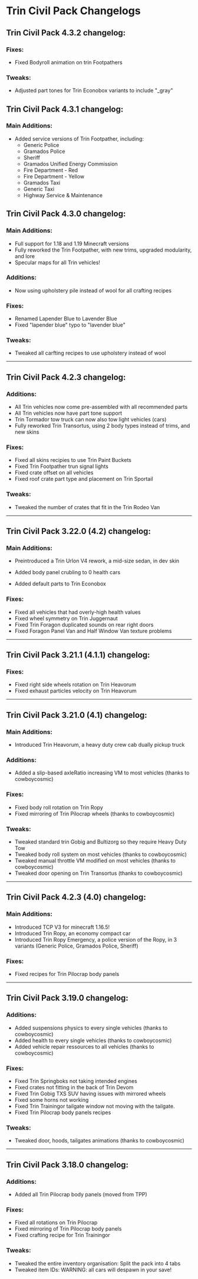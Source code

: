 # Trin Civil Pack Changelogs

## Trin Civil Pack 4.3.2 changelog:

### Fixes:
- Fixed Bodyroll animation on trin Footpathers

### Tweaks:
- Adjusted part tones for Trin Econobox variants to include "_gray"

## Trin Civil Pack 4.3.1 changelog:

### Main Additions:
- Added service versions of Trin Footpather, including:
  - Generic Police
  - Gramados Police
  - Sheriff
  - Gramados Unified Energy Commission
  - Fire Department - Red
  - Fire Department - Yellow
  - Gramados Taxi
  - Generic Taxi
  - Highway Service & Maintenance

## Trin Civil Pack 4.3.0 changelog:

### Main Additions:
- Full support for 1.18 and 1.19 Minecraft versions
- Fully reworked the Trin Footpather, with new trims, upgraded modularity, and lore
- Specular maps for all Trin vehicles!

### Additions:
- Now using upholstery pile instead of wool for all crafting recipes

### Fixes:
- Renamed Lapender Blue to Lavender Blue
- Fixed "lapender blue" typo to "lavender blue"

### Tweaks:
- Tweaked all carfting recipes to use upholstery instead of wool

---

## Trin Civil Pack 4.2.3 changelog:

### Additions:

- All Trin vehicles now come pre-assembled with all recommended parts
- All Trin vehicles now have part tone support
- Trin Tormador tow truck can now also tow light vehicles (cars)
- Fully reworked Trin Transortus, using 2 body types instead of trims, and new skins

### Fixes:

- Fixed all skins recipies to use Trin Paint Buckets 
- Fixed Trin Footpather trun signal lights
- Fixed crate offset on all vehicles
- Fixed roof crate part type and placement on Trin Sportail

### Tweaks:

- Tweaked the number of crates that fit in the Trin Rodeo Van

---

## Trin Civil Pack 3.22.0 (4.2) changelog:

### Main Additions:

- Preintroduced a Trin Urlon V4 rework, a mid-size sedan, in dev skin

- Added body panel crubling to 0 health cars
- Added default parts to Trin Econobox

### Fixes:

- Fixed all vehicles that had overly-high health values
- Fixed wheel symmetry on Trin Juggernaut
- Fixed Trin Foragon duplicated sounds on rear right doors
- Fixed Foragon Panel Van and Half Window Van texture problems

---

## Trin Civil Pack 3.21.1 (4.1.1) changelog:

### Fixes:

- Fixed right side wheels rotation on Trin Heavorum
- Fixed exhaust particles velocity on Trin Heavorum

---


## Trin Civil Pack 3.21.0 (4.1) changelog:

### Main Additions:

- Introduced Trin Heavorum, a heavy duty crew cab dually pickup truck

### Additions:

- Added a slip-based axleRatio increasing VM to most vehicles (thanks to cowboycosmic)

### Fixes:

- Fixed body roll rotation on Trin Ropy
- Fixed mirroring of Trin Pilocrap wheels (thanks to cowboycosmic)

### Tweaks:

- Tweaked standard trin Gobig and Bultizorg so they require Heavy Duty Tow
- Tweaked body roll system on most vehicles (thanks to cowboycosmic)
- Tweaked manual throttle VM modified on most vehicles (thanks to cowboycosmic)
- Tweaked door opening on Trin Transortus (thanks to cowboycosmic)

---

## Trin Civil Pack 4.2.3 (4.0) changelog:

### Main Additions:

- Introduced TCP V3 for minecraft 1.16.5!
- Introduced Trin Ropy, an economy compact car
- Introduced Trin Ropy Emergency, a police version of the Ropy, in 3 variants (Generic Police, Gramados Police, Sheriff)

### Fixes:

- Fixed recipes for Trin Pilocrap body panels

---

## Trin Civil Pack 3.19.0 changelog:

### Additions:

- Added suspensions physics to every single vehicles (thanks to cowboycosmic)
- Added health to every single vehicles (thanks to cowboycosmic)
- Added vehicle repair ressources to all vehicles (thanks to cowboycosmic)

### Fixes:

- Fixed Trin Springboks not taking intended engines
- Fixed crates not fitting in the back of Trin Devom
- Fixed Trin Gobig TXS SUV having issues with mirrored wheels
- Fixed some horns not working
- Fixed Trin Trainingor tailgate window not moving with the tailgate.
- Fixed Trin Pilocrap body panels recipes

### Tweaks:

- Tweaked door, hoods, tailgates animations (thanks to cowboycosmic)

---

## Trin Civil Pack 3.18.0 changelog:

### Additions:

- Added all Trin Pilocrap body panels (moved from TPP)

### Fixes:

- Fixed all rotations on Trin Pilocrap
- Fixed mirroring of Trin Pilocrap body panels
- Fixed crafting recipe for Trin Trainingor

### Tweaks:

- Tweaked the entire inventory organisation: Split the pack into 4 tabs
- Tweaked item IDs: WARNING: all cars will despawn in your save!